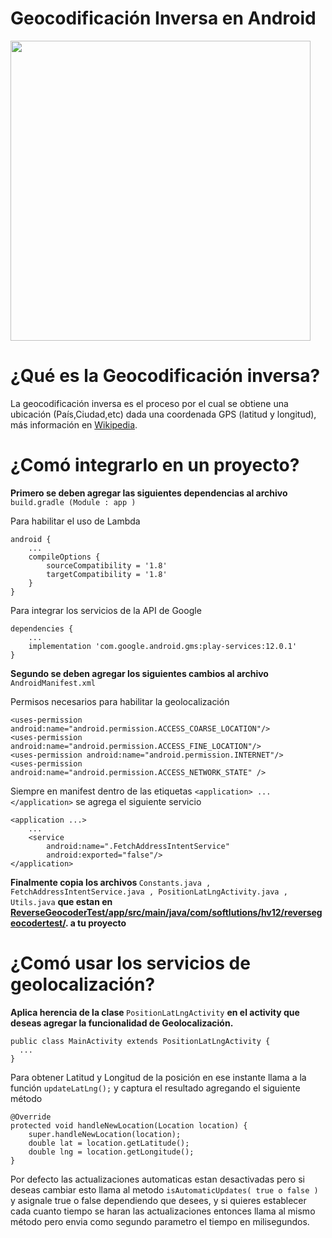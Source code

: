 # Geocodificación Inversa en Android


<img src="https://github.com/jonathancplusplus/ReverseGeocoderTest/blob/master/example_geocoder.png" width="480">

# ¿Qué es la Geocodificación inversa?

La geocodificación inversa es el proceso por el cual se obtiene una ubicación (País,Ciudad,etc) dada una coordenada GPS (latitud y longitud), más información en [Wikipedia](https://en.wikipedia.org/wiki/Reverse_geocoding).


# ¿Comó integrarlo en un proyecto?

<b>Primero se deben agregar las siguientes dependencias al archivo </b> ``` build.gradle (Module : app ) ```

Para habilitar el uso de Lambda

    android {
        ...
        compileOptions {
            sourceCompatibility = '1.8'
            targetCompatibility = '1.8'
        }
    }
Para integrar los servicios de la API de Google

    dependencies {
        ...
        implementation 'com.google.android.gms:play-services:12.0.1'
    }

<b> Segundo se deben agregar los siguientes cambios al archivo </b> ``` AndroidManifest.xml```

Permisos necesarios para habilitar la geolocalización

    <uses-permission android:name="android.permission.ACCESS_COARSE_LOCATION"/>
    <uses-permission android:name="android.permission.ACCESS_FINE_LOCATION"/>
    <uses-permission android:name="android.permission.INTERNET"/>
    <uses-permission android:name="android.permission.ACCESS_NETWORK_STATE" />

Siempre en manifest dentro de las etiquetas ``` <application> ... </application> ``` se agrega el siguiente servicio

    <application ...>
        ... 
        <service
            android:name=".FetchAddressIntentService"
            android:exported="false"/>
    </application>
  
<b> Finalmente copia los archivos </b>  ``` Constants.java , FetchAddressIntentService.java , PositionLatLngActivity.java , Utils.java ``` <b> que estan en [ReverseGeocoderTest/app/src/main/java/com/softlutions/hv12/reversegeocodertest/](https://github.com/jonathancplusplus/ReverseGeocoderTest/tree/master/app/src/main/java/com/softlutions/hv12/reversegeocodertest). a tu proyecto </b>

# ¿Comó usar los servicios de geolocalización?

<b> Aplica herencia de la clase </b> ``` PositionLatLngActivity ``` <b> en el activity que deseas agregar la funcionalidad de Geolocalización. </b>

    public class MainActivity extends PositionLatLngActivity {
      ...
    }

Para obtener Latitud y Longitud de la posición en ese instante llama a la función ``` updateLatLng(); ``` y captura el resultado agregando el siguiente método
    
    
    @Override
    protected void handleNewLocation(Location location) {
        super.handleNewLocation(location);
        double lat = location.getLatitude();
        double lng = location.getLongitude();
    }
    
Por defecto las actualizaciones automaticas estan desactivadas pero si deseas cambiar esto llama al metodo ``` isAutomaticUpdates( true o false ) ``` y asignale true o false dependiendo que desees, y si quieres establecer cada cuanto tiempo se haran las actualizaciones entonces llama al mismo método pero envia como segundo parametro el tiempo en milisegundos.


